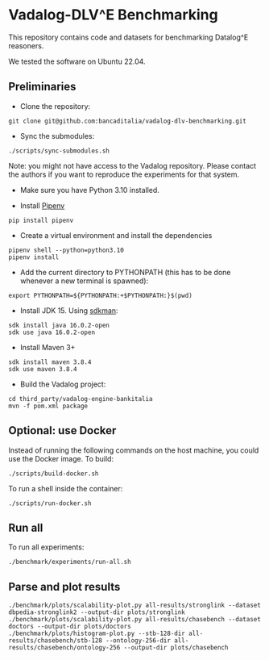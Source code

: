 # Vadalog-DLV^E Benchmarking

This repository contains code and datasets for benchmarking Datalog^E reasoners.

We tested the software on Ubuntu 22.04.

## Preliminaries

- Clone the repository:
```
git clone git@github.com:bancaditalia/vadalog-dlv-benchmarking.git
```

- Sync the submodules:
```
./scripts/sync-submodules.sh
```

Note: you might not have access to the Vadalog repository. Please contact the authors if you want to reproduce the 
experiments for that system. 

- Make sure you have Python 3.10 installed.

- Install [Pipenv](https://pipenv.pypa.io/en/latest/)
```
pip install pipenv
```

- Create a virtual environment and install the dependencies
```
pipenv shell --python=python3.10
pipenv install
```

- Add the current directory to PYTHONPATH (this has to be done whenever a new terminal is spawned):
```
export PYTHONPATH=${PYTHONPATH:+$PYTHONPATH:}$(pwd)
```

- Install JDK 15. Using [sdkman](https://sdkman.io/):
```
sdk install java 16.0.2-open
sdk use java 16.0.2-open
```

- Install Maven 3+
```
sdk install maven 3.8.4
sdk use maven 3.8.4
```

- Build the Vadalog project:
```
cd third_party/vadalog-engine-bankitalia
mvn -f pom.xml package
```

## Optional: use Docker

Instead of running the following commands on the host machine,
you could use the Docker image. To build:
```
./scripts/build-docker.sh
```

To run a shell inside the container:
```
./scripts/run-docker.sh
```


## Run all

To run all experiments:

```
./benchmark/experiments/run-all.sh
```

## Parse and plot results

```
./benchmark/plots/scalability-plot.py all-results/stronglink --dataset dbpedia-stronglink2 --output-dir plots/stronglink
./benchmark/plots/scalability-plot.py all-results/chasebench --dataset doctors --output-dir plots/doctors
./benchmark/plots/histogram-plot.py --stb-128-dir all-results/chasebench/stb-128 --ontology-256-dir all-results/chasebench/ontology-256 --output-dir plots/chasebench
```
